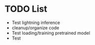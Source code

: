 # TODO List
* Test lightning inference
* cleanup/organize code
* Test loading/training pretrained model
* Test